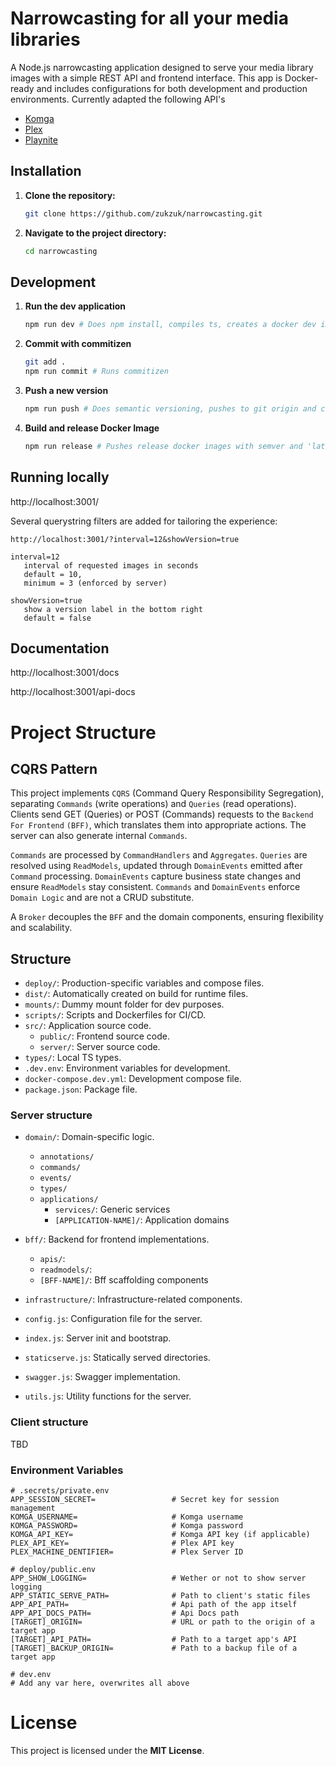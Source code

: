 # Narrowcasting for all your media libraries

A Node.js narrowcasting application designed to serve your media library images with a simple REST API and frontend interface. This app is Docker-ready and includes configurations for both development and production environments.
Currently adapted the following API's
- [Komga](https://komga.org/)
- [Plex](https://www.plex.tv/)
- [Playnite](https://playnite.link/)

## Installation

1. **Clone the repository:**
   
   ```bash
   git clone https://github.com/zukzuk/narrowcasting.git
   ```
2. **Navigate to the project directory:**
   
   ```bash
   cd narrowcasting
   ```

## Development

1. **Run the dev application**
   
   ```bash
   npm run dev # Does npm install, compiles ts, creates a docker dev image and runs as container
   ```
2. **Commit with commitizen**
   
   ```bash
   git add .
   npm run commit # Runs commitizen
   ```
3. **Push a new version**
   
   ```bash
   npm run push # Does semantic versioning, pushes to git origin and creates a new dev image.
   ```
4. **Build and release Docker Image**
   
   ```bash
   npm run release # Pushes release docker inages with semver and 'latest' tag
   ```
## Running locally
http://localhost:3001/

Several querystring filters are added for tailoring the experience:
```plaintext
http://localhost:3001/?interval=12&showVersion=true

interval=12 
   interval of requested images in seconds 
   default = 10, 
   minimum = 3 (enforced by server)

showVersion=true 
   show a version label in the bottom right
   default = false
```

## Documentation
http://localhost:3001/docs

http://localhost:3001/api-docs

# Project Structure

## CQRS Pattern

This project implements ```CQRS``` (Command Query Responsibility Segregation), separating ```Commands``` (write operations) and ```Queries``` (read operations). Clients send GET (Queries) or POST (Commands) requests to the ```Backend For Frontend``` ```(BFF)```, which translates them into appropriate actions. The server can also generate internal ```Commands```.

```Commands``` are processed by ```CommandHandlers``` and ```Aggregates```.
```Queries``` are resolved using ```ReadModels```, updated through ```DomainEvents``` emitted after ```Command``` processing.
```DomainEvents``` capture business state changes and ensure ```ReadModels``` stay consistent. ```Commands``` and ```DomainEvents``` enforce ```Domain Logic``` and are not a CRUD substitute.

A ```Broker``` decouples the ```BFF``` and the domain components, ensuring flexibility and scalability.

## Structure

- `deploy/`: Production-specific variables and compose files.
- `dist/`: Automatically created on build for runtime files.
- `mounts/`: Dummy mount folder for dev purposes.
- `scripts/`: Scripts and Dockerfiles for CI/CD.
- `src/`: Application source code.
   - `public/`: Frontend source code.
   - `server/`: Server source code.
- `types/`: Local TS types.
- `.dev.env`: Environment variables for development.
- `docker-compose.dev.yml`: Development compose file.
- `package.json`: Package file.

### Server structure
- `domain/`: Domain-specific logic.
   - `annotations/`
   - `commands/`
   - `events/`
   - `types/`
   - `applications/`
      - `services/`: Generic services
      - `[APPLICATION-NAME]/`: Application domains

- `bff/`: Backend for frontend implementations.
   - `apis/`: 
   - `readmodels/`:
   - `[BFF-NAME]/`: Bff scaffolding components

- `infrastructure/`: Infrastructure-related components.

- `config.js`: Configuration file for the server.
- `index.js`: Server init and bootstrap.
- `staticserve.js`: Statically served directories.
- `swagger.js`: Swagger implementation.
- `utils.js`: Utility functions for the server.

### Client structure
TBD

### Environment Variables

```plaintext
# .secrets/private.env
APP_SESSION_SECRET=                 # Secret key for session management
KOMGA_USERNAME=                     # Komga username
KOMGA_PASSWORD=                     # Komga password
KOMGA_API_KEY=                      # Komga API key (if applicable)
PLEX_API_KEY=                       # Plex API key
PLEX_MACHINE_DENTIFIER=             # Plex Server ID

# deploy/public.env
APP_SHOW_LOGGING=                   # Wether or not to show server logging
APP_STATIC_SERVE_PATH=              # Path to client's static files
APP_API_PATH=                       # Api path of the app itself
APP_API_DOCS_PATH=                  # Api Docs path
[TARGET]_ORIGIN=                    # URL or path to the origin of a target app
[TARGET]_API_PATH=                  # Path to a target app's API
[TARGET]_BACKUP_ORIGIN=             # Path to a backup file of a target app

# dev.env
# Add any var here, overwrites all above
```

# License
This project is licensed under the **MIT License**.
